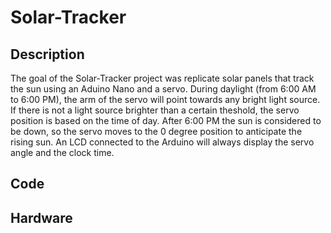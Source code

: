 # Solar-Tracker

## Description
The goal of the Solar-Tracker project was replicate solar panels that track the sun using an Aduino Nano and a servo. During daylight (from 6:00 AM to 6:00 PM), the arm of the servo will point towards any bright light source. If there is not a light source brighter than a certain theshold, the servo position is based on the time of day. After 6:00 PM the sun is considered to be down, so the servo moves to the 0 degree position to anticipate the rising sun. An LCD connected to the Arduino will always display the servo angle and the clock time.

## Code

## Hardware
